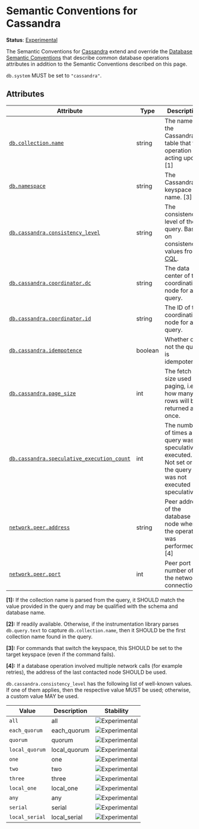 <!--- Hugo front matter used to generate the website version of this page:
linkTitle: Cassandra
--->

# Semantic Conventions for Cassandra

**Status**: [Experimental][DocumentStatus]

The Semantic Conventions for [Cassandra](https://cassandra.apache.org/) extend and override the [Database Semantic Conventions](database-spans.md)
that describe common database operations attributes in addition to the Semantic Conventions
described on this page.

`db.system` MUST be set to `"cassandra"`.

## Attributes

<!-- semconv db.cassandra(full,tag=tech-specific) -->
<!-- NOTE: THIS TEXT IS AUTOGENERATED. DO NOT EDIT BY HAND. -->
<!-- see templates/registry/markdown/snippet.md.j2 -->

| Attribute  | Type | Description  | Examples  | [Requirement Level](https://opentelemetry.io/docs/specs/semconv/general/attribute-requirement-level/) | Stability |
|---|---|---|---|---|---|
| [`db.collection.name`](/docs/attributes-registry/db.md) | string | The name of the Cassandra table that the operation is acting upon. [1] | `public.users`; `customers` | `Conditionally Required` [2] | ![Experimental](https://img.shields.io/badge/-experimental-blue) |
| [`db.namespace`](/docs/attributes-registry/db.md) | string | The Cassandra keyspace name. [3] | `mykeyspace` | `Conditionally Required` If available. | ![Experimental](https://img.shields.io/badge/-experimental-blue) |
| [`db.cassandra.consistency_level`](/docs/attributes-registry/db.md) | string | The consistency level of the query. Based on consistency values from [CQL](https://docs.datastax.com/en/cassandra-oss/3.0/cassandra/dml/dmlConfigConsistency.html). | `all`; `each_quorum`; `quorum` | `Recommended` | ![Experimental](https://img.shields.io/badge/-experimental-blue) |
| [`db.cassandra.coordinator.dc`](/docs/attributes-registry/db.md) | string | The data center of the coordinating node for a query. | `us-west-2` | `Recommended` | ![Experimental](https://img.shields.io/badge/-experimental-blue) |
| [`db.cassandra.coordinator.id`](/docs/attributes-registry/db.md) | string | The ID of the coordinating node for a query. | `be13faa2-8574-4d71-926d-27f16cf8a7af` | `Recommended` | ![Experimental](https://img.shields.io/badge/-experimental-blue) |
| [`db.cassandra.idempotence`](/docs/attributes-registry/db.md) | boolean | Whether or not the query is idempotent. |  | `Recommended` | ![Experimental](https://img.shields.io/badge/-experimental-blue) |
| [`db.cassandra.page_size`](/docs/attributes-registry/db.md) | int | The fetch size used for paging, i.e. how many rows will be returned at once. | `5000` | `Recommended` | ![Experimental](https://img.shields.io/badge/-experimental-blue) |
| [`db.cassandra.speculative_execution_count`](/docs/attributes-registry/db.md) | int | The number of times a query was speculatively executed. Not set or `0` if the query was not executed speculatively. | `0`; `2` | `Recommended` | ![Experimental](https://img.shields.io/badge/-experimental-blue) |
| [`network.peer.address`](/docs/attributes-registry/network.md) | string | Peer address of the database node where the operation was performed. [4] | `10.1.2.80`; `/tmp/my.sock` | `Recommended` | ![Stable](https://img.shields.io/badge/-stable-lightgreen) |
| [`network.peer.port`](/docs/attributes-registry/network.md) | int | Peer port number of the network connection. | `65123` | `Recommended` if and only if `network.peer.address` is set. | ![Stable](https://img.shields.io/badge/-stable-lightgreen) |

**[1]:** If the collection name is parsed from the query, it SHOULD match the value provided in the query and may be qualified with the schema and database name.

**[2]:** If readily available. Otherwise, if the instrumentation library parses `db.query.text` to capture `db.collection.name`, then it SHOULD be the first collection name found in the query.

**[3]:** For commands that switch the keyspace, this SHOULD be set to the target keyspace (even if the command fails).

**[4]:** If a database operation involved multiple network calls (for example retries), the address of the last contacted node SHOULD be used.



`db.cassandra.consistency_level` has the following list of well-known values. If one of them applies, then the respective value MUST be used; otherwise, a custom value MAY be used.

| Value  | Description | Stability |
|---|---|---|
| `all` | all | ![Experimental](https://img.shields.io/badge/-experimental-blue) |
| `each_quorum` | each_quorum | ![Experimental](https://img.shields.io/badge/-experimental-blue) |
| `quorum` | quorum | ![Experimental](https://img.shields.io/badge/-experimental-blue) |
| `local_quorum` | local_quorum | ![Experimental](https://img.shields.io/badge/-experimental-blue) |
| `one` | one | ![Experimental](https://img.shields.io/badge/-experimental-blue) |
| `two` | two | ![Experimental](https://img.shields.io/badge/-experimental-blue) |
| `three` | three | ![Experimental](https://img.shields.io/badge/-experimental-blue) |
| `local_one` | local_one | ![Experimental](https://img.shields.io/badge/-experimental-blue) |
| `any` | any | ![Experimental](https://img.shields.io/badge/-experimental-blue) |
| `serial` | serial | ![Experimental](https://img.shields.io/badge/-experimental-blue) |
| `local_serial` | local_serial | ![Experimental](https://img.shields.io/badge/-experimental-blue) |

<!-- END AUTOGENERATED TEXT -->
<!-- endsemconv -->

[DocumentStatus]: https://github.com/open-telemetry/opentelemetry-specification/tree/v1.31.0/specification/document-status.md
